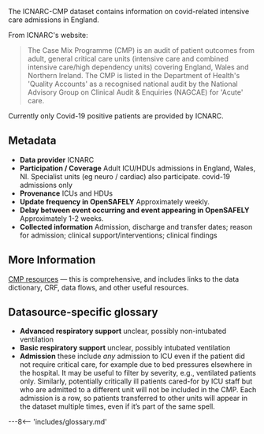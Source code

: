 The ICNARC-CMP  dataset contains information on covid-related intensive care admissions in England.

From ICNARC's website:

> The Case Mix Programme (CMP) is an audit of patient outcomes from adult, general critical care units (intensive care and combined intensive care/high dependency units) covering England, Wales and Northern Ireland.
> The CMP is listed in the Department of Health's 'Quality Accounts' as a recognised national audit by the National Advisory Group on Clinical Audit & Enquiries (NAGCAE) for 'Acute' care.

Currently only Covid-19 positive patients are provided by ICNARC.

## Metadata

* **Data provider** ICNARC
* **Participation / Coverage** Adult ICU/HDUs admissions in England, Wales, NI.
Specialist units (eg neuro / cardiac) also participate. covid-19 admissions only
* **Provenance** ICUs and HDUs
* **Update frequency in OpenSAFELY** Approximately weekly.
* **Delay between event occurring and event appearing in OpenSAFELY** Approximately 1-2 weeks.
* **Collected information** Admission, discharge and transfer dates; reason for admission; clinical support/interventions; clinical findings

## More Information

[CMP resources]( https://www.icnarc.org/Our-Audit/Audits/Cmp/Resources) &mdash; this is comprehensive, and includes links to the data dictionary, CRF, data flows, and other useful resources.

## Datasource-specific glossary

* **Advanced respiratory support** unclear, possibly non-intubated ventilation
* **Basic respiratory support** unclear, possibly intubated ventilation
* **Admission** these include _any_ admission to ICU even if the patient did not require critical care, for example due to bed pressures elsewhere in the hospital.
It may be useful to filter by severity, e.g., ventilated patients only.
Similarly, potentially critically ill patients cared-for by ICU staff but who are admitted to a different unit will not be included in the CMP.
Each admission is a row, so patients transferred to other units will appear in the dataset multiple times, even if it’s part of the same spell.


---8<-- 'includes/glossary.md'
